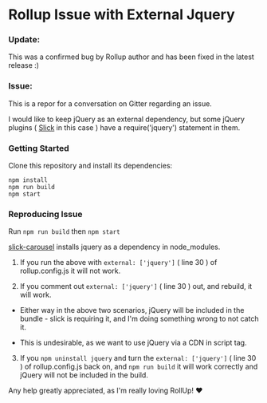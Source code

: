 # Rollup Issue with External Jquery

### Update:
This was a confirmed bug by Rollup author and has been fixed in the latest release :)

### Issue:
This is a repor for a conversation on Gitter regarding an issue.

I would like to keep jQuery as an external dependency, but some jQuery plugins ( [Slick](https://www.npmjs.com/package/slick-carousel) in this case ) have a require('jquery') statement in them.

### Getting Started

Clone this repository and install its dependencies:

```
npm install
npm run build
npm start
```

### Reproducing Issue

Run `npm run build` then `npm start`

[slick-carousel](https://www.npmjs.com/package/slick-carousel) installs jquery as a dependency in node_modules.

1. If you run the above with `external: ['jquery']` ( line 30 ) of rollup.config.js it will not work.

2. If you comment out `external: ['jquery']` ( line 30 ) out, and rebuild, it will work.

  * Either way in the above two scenarios, jQuery will be included in the bundle - slick is requiring it, and I'm doing something wrong to not catch it.

  * This is undesirable, as we want to use jQuery via a CDN in script tag.

3. If you `npm uninstall jquery` and turn the `external: ['jquery']` ( line 30 ) of rollup.config.js back on, and `npm run build` it will work correctly and jQuery will not be included in the build.

Any help greatly appreciated, as I'm really loving RollUp! :heart:
